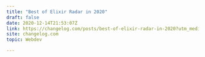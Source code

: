 ```yaml
---
title: "Best of Elixir Radar in 2020"
draft: false
date: 2020-12-14T21:53:07Z
link: https://changelog.com/posts/best-of-elixir-radar-in-2020?utm_medium=RSS&utm_source=hune
site: changelog.com
topic: Webdev  

---
```

